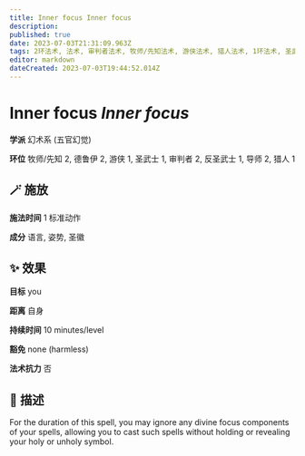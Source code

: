 ```yaml
---
title: Inner focus Inner focus
description: 
published: true
date: 2023-07-03T21:31:09.963Z
tags: 2环法术, 法术, 审判者法术, 牧师/先知法术, 游侠法术, 猎人法术, 1环法术, 圣武士法术, 德鲁伊法术, 反圣武士法术, 幻术系, 五官幻觉, 导师法术
editor: markdown
dateCreated: 2023-07-03T19:44:52.014Z
---
```


# **Inner focus** *Inner focus*

**学派** 幻术系 (五官幻觉) 

**环位** 牧师/先知 2, 德鲁伊 2, 游侠 1, 圣武士 1, 审判者 2, 反圣武士 1, 导师 2, 猎人 1

## 🪄 施放

**施法时间** 1 标准动作

**成分** 语言, 姿势, 圣徽

## ✨ 效果 

**目标** you 

**距离** 自身  

**持续时间** 10 minutes/level 

**豁免** none (harmless)

**法术抗力** 否

## 📖 描述

For the duration of this spell, you may ignore any divine focus components of your spells, allowing you to cast such spells without holding or revealing your holy or unholy symbol.
    